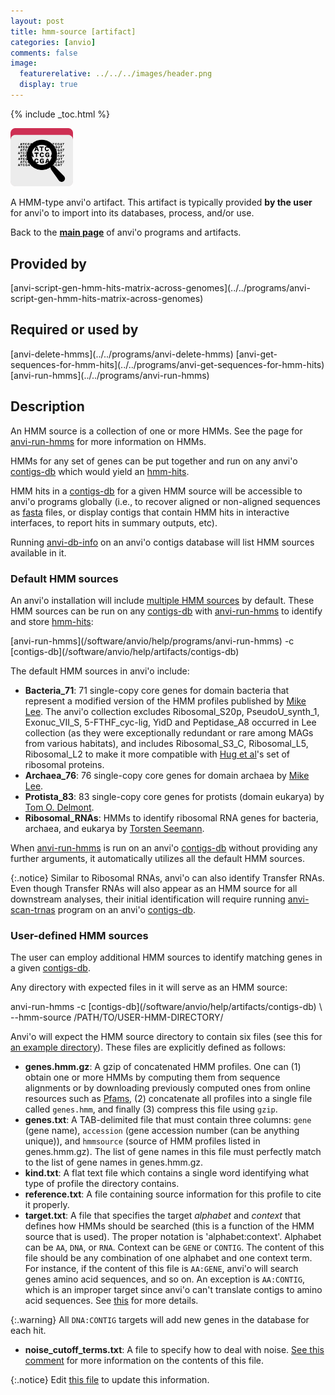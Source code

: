 ```yaml
---
layout: post
title: hmm-source [artifact]
categories: [anvio]
comments: false
image:
  featurerelative: ../../../images/header.png
  display: true
---
```



{% include _toc.html %}


<img src="../../images/icons/HMM.png" alt="HMM" style="width:100px; border:none" />

A HMM-type anvi'o artifact. This artifact is typically provided **by the user** for anvi'o to import into its databases, process, and/or use.

Back to the **[main page](../../)** of anvi'o programs and artifacts.

## Provided by


<p style="text-align: left" markdown="1"><span class="artifact-p">[anvi-script-gen-hmm-hits-matrix-across-genomes](../../programs/anvi-script-gen-hmm-hits-matrix-across-genomes)</span></p>


## Required or used by

<p style="text-align: left" markdown="1"><span class="artifact-r">[anvi-delete-hmms](../../programs/anvi-delete-hmms)</span> <span class="artifact-r">[anvi-get-sequences-for-hmm-hits](../../programs/anvi-get-sequences-for-hmm-hits)</span> <span class="artifact-r">[anvi-run-hmms](../../programs/anvi-run-hmms)</span></p>

## Description

An HMM source is a collection of one or more HMMs. See the page for <span class="artifact-n">[anvi-run-hmms](/software/anvio/help/programs/anvi-run-hmms)</span> for more information on HMMs. 

HMMs for any set of genes can be put together and run on any anvi'o <span class="artifact-n">[contigs-db](/software/anvio/help/artifacts/contigs-db)</span> which would yield an <span class="artifact-n">[hmm-hits](/software/anvio/help/artifacts/hmm-hits)</span>.

HMM hits in a <span class="artifact-n">[contigs-db](/software/anvio/help/artifacts/contigs-db)</span> for a given HMM source will be accessible to anvi'o programs globally (i.e., to recover aligned or non-aligned sequences as <span class="artifact-n">[fasta](/software/anvio/help/artifacts/fasta)</span> files, or display contigs that contain HMM hits in interactive interfaces, to report hits in summary outputs, etc).

Running <span class="artifact-n">[anvi-db-info](/software/anvio/help/programs/anvi-db-info)</span> on an anvi'o contigs database will list HMM sources available in it.

### Default HMM sources

An anvi'o installation will include [multiple HMM sources](https://github.com/meren/anvio/tree/master/anvio/data/hmm) by default. These HMM sources can be run on any <span class="artifact-n">[contigs-db](/software/anvio/help/artifacts/contigs-db)</span> with <span class="artifact-n">[anvi-run-hmms](/software/anvio/help/programs/anvi-run-hmms)</span> to identify and store <span class="artifact-n">[hmm-hits](/software/anvio/help/artifacts/hmm-hits)</span>:

<div class="codeblock" markdown="1">
<span class="artifact&#45;n">[anvi&#45;run&#45;hmms](/software/anvio/help/programs/anvi&#45;run&#45;hmms)</span> &#45;c <span class="artifact&#45;n">[contigs&#45;db](/software/anvio/help/artifacts/contigs&#45;db)</span>
</div>

The default HMM sources in anvi'o include:

* **Bacteria_71**: 71 single-copy core genes for domain bacteria that represent a modified version of the HMM profiles published by [Mike Lee](https://doi.org/10.1093/bioinformatics/btz188). The anvi'o collection excludes Ribosomal_S20p, PseudoU_synth_1, Exonuc_VII_S, 5-FTHF_cyc-lig, YidD and Peptidase_A8 occurred in Lee collection (as they were exceptionally redundant or rare among MAGs from various habitats), and includes Ribosomal_S3_C, Ribosomal_L5, Ribosomal_L2 to make it more compatible with [Hug et al](https://www.nature.com/articles/nmicrobiol201648)'s set of ribosomal proteins.
* **Archaea_76**: 76 single-copy core genes for domain archaea by [Mike Lee](https://doi.org/10.1093/bioinformatics/btz188).
* **Protista_83**: 83 single-copy core genes for protists (domain eukarya) by [Tom O. Delmont](http://merenlab.org/delmont-euk-scgs). 
* **Ribosomal_RNAs**: HMMs to identify ribosomal RNA genes for bacteria, archaea, and eukarya by [Torsten Seemann](https://github.com/tseemann/barrnap).

When <span class="artifact-n">[anvi-run-hmms](/software/anvio/help/programs/anvi-run-hmms)</span> is run on an anvi'o <span class="artifact-n">[contigs-db](/software/anvio/help/artifacts/contigs-db)</span> without providing any further arguments, it automatically utilizes all the default HMM sources.

{:.notice}
Similar to Ribosomal RNAs, anvi'o can also identify Transfer RNAs. Even though Transfer RNAs will also appear as an HMM source for all downstream analyses, their initial identification will require running <span class="artifact-n">[anvi-scan-trnas](/software/anvio/help/programs/anvi-scan-trnas)</span> program on an anvi'o <span class="artifact-n">[contigs-db](/software/anvio/help/artifacts/contigs-db)</span>. 

### User-defined HMM sources

The user can employ additional HMM sources to identify matching genes in a given <span class="artifact-n">[contigs-db](/software/anvio/help/artifacts/contigs-db)</span>.

Any directory with expected files in it will serve as an HMM source:

<div class="codeblock" markdown="1">
anvi&#45;run&#45;hmms &#45;c <span class="artifact&#45;n">[contigs&#45;db](/software/anvio/help/artifacts/contigs&#45;db)</span> \
              &#45;&#45;hmm&#45;source /PATH/TO/USER&#45;HMM&#45;DIRECTORY/
</div>

Anvi'o will expect the HMM source directory to contain six files (see this for [an example directory](https://github.com/merenlab/anvio/tree/master/anvio/data/hmm/Protista_83)). These files are explicitly defined as follows:

* **genes.hmm.gz**: A gzip of concatenated HMM profiles. One can (1) obtain one or more HMMs by computing them from sequence alignments or by downloading previously computed ones from online resources such as [Pfams](https://pfam.xfam.org/family/browse?browse=new), (2) concatenate all profiles into a single file called `genes.hmm`, and finally (3) compress this file using `gzip`.
* **genes.txt**: A TAB-delimited file that must contain three columns: `gene` (gene name), `accession` (gene accession number (can be anything unique)), and `hmmsource` (source of HMM profiles listed in genes.hmm.gz). The list of gene names in this file must perfectly match to the list of gene names in genes.hmm.gz.
* **kind.txt**: A flat text file which contains a single word identifying what type of profile the directory contains.
* **reference.txt**: A file containing source information for this profile to cite it properly.
* **target.txt**: A file that specifies the target *alphabet* and  *context* that defines how HMMs should be searched (this is a function of the HMM source that is used). The proper notation is 'alphabet:context'. Alphabet can be `AA`, `DNA`, or `RNA`. Context can be `GENE` or `CONTIG`. The content of this file should be any combination of one alphabet and one context term. For instance, if the content of this file is `AA:GENE`, anvi'o will search genes amino acid sequences, and so on. An exception is `AA:CONTIG`, which is an improper target since anvi'o can't translate contigs to amino acid sequences. See [this](https://github.com/meren/anvio/pull/402) for more details.

{:.warning}
All `DNA:CONTIG` targets will add new genes in the database for each hit.

* **noise_cutoff_terms.txt**: A file to specify how to deal with noise. [See this comment](https://github.com/merenlab/anvio/issues/498#issuecomment-362115921) for more information on the contents of this file.


{:.notice}
Edit [this file](https://github.com/merenlab/anvio/tree/master/anvio/docs/artifacts/hmm-source.md) to update this information.

